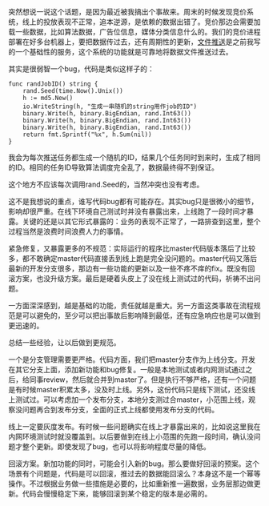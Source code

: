 突然想说一说这个话题，是因为最近被我搞出个事故来。周末的时候发现竞价系统，线上的投放表现不正常，追本逆源，是依赖的数据出错了。竞价那边会需要加载一些数据，比如算法数据，广告位信息，媒体分类信息什么的。我们的竞价进程部署在好多台机器上，要把数据传过去，还有周期性的更新，[文件推送](delivery.md)是之前我写的一个基础性的服务，这个系统的功能就是可靠地将数据文件推送过去。

其实是很弱智一个bug，代码是类似这样子的：

    func randJobID() string {
        rand.Seed(time.Now().Unix())
        h := md5.New()
        io.WriteString(h, "生成一串随机的string用作job的ID")
        binary.Write(h, binary.BigEndian, rand.Int63())
        binary.Write(h, binary.BigEndian, rand.Int63())
        binary.Write(h, binary.BigEndian, rand.Int63())
        return fmt.Sprintf("%x", h.Sum(nil))
    }

我会为每次推送任务都生成一个随机的ID，结果几个任务同时到来时，生成了相同的ID。相同的任务ID导致算法调度完全乱了，数据最终得不到保证。

这个地方不应该每次调用rand.Seed的，当然冲突也没有考虑。

这不是我想说的重点，谁写代码bug都有可能存在。其实bug只是很微小的细节，影响却很严重。在线下环境自己测试时并没有暴露出来，上线跑了一段时间才暴露。关键的还是以其它形式暴露的：业务的表现不正常了，一路排查到这里，整个过程当然是浪费时间浪费人力的事情。

紧急修复，又暴露更多的不规范：实际运行的程序比master代码版本落后了比较多，都不敢确定master代码直接丢到线上跑是完全没问题的。master代码又落后最新的开发分支很多，那边有一些功能的更新以及一些不疼不痒的fix。既没有回滚方案，也没升级方案。最后是硬着头皮上了没在线上测试过的代码，祈祷不出问题。

一方面深深感到，越是基础的功能，责任就越是重大。另一方面这类事故在流程规范是可以避免的，至少可以把出事故后影响降到最低，还有应急响应也是可以做到更迅速的。

总结一些经验，让以后做到更规范。

一个是分支管理需要更严格。代码方面，我们把master分支作为上线分支。开发在其它分支上面，添加新功能和bug修复。一般是本地测试或者内网测试通过之后，给同事review，然后就合并到master了。但是执行不够严格，还有一个问题是有时候master积累太多，没及时上线。另外，这份代码只是线下测试，还没线上测试过。可以考虑加一个发布分支，本地分支测过合master，小范围上线，观察没问题再合到发布分支，全面的正式上线都使用发布分支的代码。

线上一定要灰度发布。有时候一些问题确实在线上才暴露出来的，比如说这里我在内网环境测试时就没覆盖到。以后要做到在线上小范围的先跑一段时间，确认没问题才整个更新。即使发现了bug，也可以将影响程度尽量的降低。

回滚方案。新加功能的同时，可能会引入新的bug。那么要做好回滚的预案。这个场景有个问题是，代码是可以回滚，推过去的数据能回滚么？本身这不是一个幂等操作。不过根据业务做一些措施是必要的，比如重新推一遍数据，业务层那边做更新。代码会慢慢稳定下来，能够回滚到某个稳定的版本是必需的。
